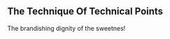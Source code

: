 The Technique Of Technical Points
---------------------------------
The brandishing dignity of the sweetnes!  
